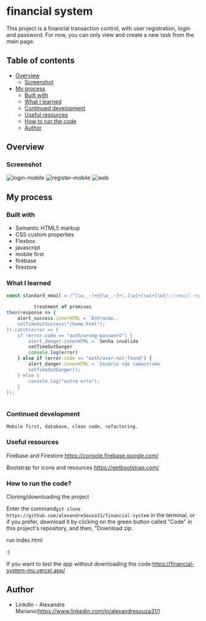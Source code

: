 
# financial system

This project is a financial transaction control, with user registration, login and password.
For now, you can only view and create a new task from the main page.

## Table of contents

- [Overview](#overview)
  - [Screenshot](#screenshot)
- [My process](#my-process)
  - [Built with](#built-with)
  - [What I learned](#what-i-learned)
  - [Continued development](#continued-development)
  - [Useful resources](#useful-resources)
  - [How to run the code](#How-to-run-the-code)
  - [Author](#author)

## Overview

### Screenshot

![login-mobile](https://user-images.githubusercontent.com/112407769/234441403-fe505d14-c8e7-4076-83ee-8f9d03aa399c.png)
![register-mobile](https://user-images.githubusercontent.com/112407769/234441504-88789b13-bc2e-4d4a-8630-38e95759d029.png)
![web](https://user-images.githubusercontent.com/112407769/234441698-4c1292db-8a2b-4ece-a218-fabb82891482.png)



## My process

### Built with

- Semantic HTML5 markup
- CSS custom properties
- Flexbox
- javascript
- mobile first
- firebase
- firestore


### What I learned

```js
const standard_email = /^[\w._-]+@[\w_.-]+\.[\w]+[\w]+[\w]/;//email regular expression

          treatment of promises
then(response => {
    alert_success.innerHTML = `Entrando..
    setTimeOutSuccess("/home.html");
}).catch(error => {
    if (error.code == "auth/wrong-password") {
        alert_danger.innerHTML = `Senha inválida
        setTimeOutDanger
        console.log(error)
    } else if (error.code == "auth/user-not-found") {
        alert_danger.innerHTML = `Usuário não cadastrado
        setTimeOutDanger();
    } else {
        console.log("outro erro");
    }
});
        

```

### Continued development

```
Mobile first, database, clean code, refactoring.
```
### Useful resources

Firebase and Firestore
https://console.firebase.google.com/

Bootstrap for icons and resources
https://getbootstrap.com/

### How to run the code? 
 Cloning/downloading the project

Enter the command```git clone https://github.com/alexandreSouza31/financial-system``` in the terminal, or if you prefer, download it by clicking on the green button called "Code" in this project's repository, and then, "Download zip.

run index.html


:)

If you want to test the app without downloading the code:https://financial-system-mu.vercel.app/


## Author
- LinkdIn - Alexandre Mariano(https://www.linkedin.com/in/alexandresouza31/)

